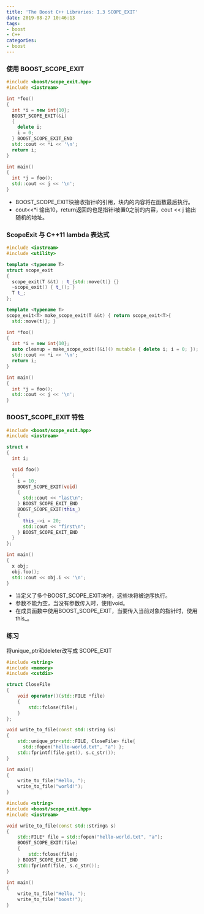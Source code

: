 ```yaml
---
title: 'The Boost C++ Libraries: I.3 SCOPE_EXIT'
date: 2019-08-27 10:46:13
tags:
- boost
- C++
categories:
- boost
---
```


### 使用 BOOST_SCOPE_EXIT
```C++
#include <boost/scope_exit.hpp>
#include <iostream>

int *foo()
{
  int *i = new int{10};
  BOOST_SCOPE_EXIT(&i)
  {
    delete i;
    i = 0;
  } BOOST_SCOPE_EXIT_END
  std::cout << *i << '\n';
  return i;
}

int main()
{
  int *j = foo();
  std::cout << j << '\n';
}
```
- BOOST_SCOPE_EXIT块接收指针i的引用，块内的内容将在函数最后执行。
- cout<<*i 输出10，return返回的也是指针i被置0之前的内容，cout << j 输出随机的地址。


### ScopeExit 与 C++11 lambda 表达式
```C++
#include <iostream>
#include <utility>

template <typename T>
struct scope_exit
{
  scope_exit(T &&t) : t_{std::move(t)} {}
  ~scope_exit() { t_(); }
  T t_;
};

template <typename T>
scope_exit<T> make_scope_exit(T &&t) { return scope_exit<T>{
  std::move(t)}; }

int *foo()
{
  int *i = new int{10};
  auto cleanup = make_scope_exit([&i]() mutable { delete i; i = 0; });
  std::cout << *i << '\n';
  return i;
}

int main()
{
  int *j = foo();
  std::cout << j << '\n';
}
```


### BOOST_SCOPE_EXIT 特性 
```C++
#include <boost/scope_exit.hpp>
#include <iostream>

struct x
{
  int i;

  void foo()
  {
    i = 10;
    BOOST_SCOPE_EXIT(void)
    {
      std::cout << "last\n";
    } BOOST_SCOPE_EXIT_END
    BOOST_SCOPE_EXIT(this_)
    {
      this_->i = 20;
      std::cout << "first\n";
    } BOOST_SCOPE_EXIT_END
  }
};

int main()
{
  x obj;
  obj.foo();
  std::cout << obj.i << '\n';
}
```
- 当定义了多个BOOST_SCOPE_EXIT块时，这些块将被逆序执行。
- 参数不能为空，当没有参数传入时，使用void。
- 在成员函数中使用BOOST_SCOPE_EXIT，当要传入当前对象的指针时，使用this_。


### 练习
将unique_ptr和deleter改写成 SCOPE_EXIT
```C++
#include <string>
#include <memory>
#include <cstdio>

struct CloseFile
{
    void operator()(std::FILE *file)
    {
        std::fclose(file);
    }
};

void write_to_file(const std::string &s)
{
    std::unique_ptr<std::FILE, CloseFile> file{
      std::fopen("hello-world.txt", "a") };
    std::fprintf(file.get(), s.c_str());
}

int main()
{
    write_to_file("Hello, ");
    write_to_file("world!");
}
```

```C++
#include <string>
#include <boost/scope_exit.hpp>
#include <iostream>

void write_to_file(const std::string& s)
{
	std::FILE* file = std::fopen("hello-world.txt", "a");
	BOOST_SCOPE_EXIT(file)
	{
		std::fclose(file);
	} BOOST_SCOPE_EXIT_END
	std::fprintf(file, s.c_str());
}

int main()
{
	write_to_file("Hello, ");
	write_to_file("boost!");
}
```